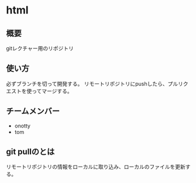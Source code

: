 # html
## 概要
gitレクチャー用のリポジトリ

## 使い方
必ずブランチを切って開発する。
リモートリポジトリにpushしたら、プルリクエストを使ってマージする。

## チームメンバー
* onotty
* tom

## git pullのとは
リモートリポジトリの情報をローカルに取り込み、ローカルのファイルを更新する。